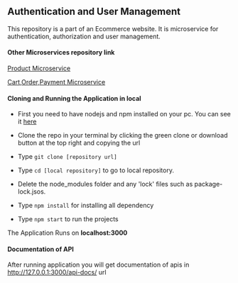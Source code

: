 ## Authentication and User Management ##

This repository is a part of an Ecommerce website. It is microservice for authentication, authorization and user management. 



#### Other Microservices repository link ####

[Product Microservice](https://github.com/sujon13/product-microservice)

[Cart,Order,Payment Microservice](https://github.com/sujon13/cart-order-payment-microservice)


#### Cloning and Running the Application in local ####

- First you need to have nodejs and npm installed on your pc.
  You can see it [here](https://docs.npmjs.com/downloading-and-installing-node-js-and-npm)

- Clone the repo in your terminal by clicking the green clone or download button at the top right and copying the url
- Type ```git clone [repository url]```
- Type ```cd [local repository]``` to go to local repository.
- Delete the node_modules folder and any 'lock' files such as package-lock.jsos.
- Type ```npm install``` for installing all dependency
- Type ```npm start``` to run the projects

The Application Runs on __localhost:3000__

#### Documentation of API ####
 After running application you will get documentation of apis in http://127.0.0.1:3000/api-docs/ url
